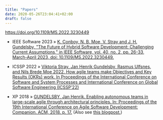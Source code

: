 ```yaml
---
title: "Papers"
date: 2020-05-26T23:04:41+02:00
draft: false
---
```

https://doi.org/10.1109/MS.2022.3230449

*   <span>IEEE Software 2023</span> » [K. Conboy, N. B. Moe, V. Stray and J. H. Gundelsby, "The Future of Hybrid Software Development: Challenging Current Assumptions," in IEEE Software, vol. 40, no. 2, pp. 26-33, March-April 2023, doi: 10.1109/MS.2022.3230449.](https://ieeexplore.ieee.org/document/10043613)

*   <span>ICSSP 2022</span> » [Viktoria Stray, Jan Henrik Gundelsby, Rasmus Ulfsnes, and Nils Brede Moe 2022. How agile teams make Objectives and Key Results (OKRs) work. In Proceedings of the International Conference on Software and System Processes and International Conference on Global Software Engineering (ICSSP’22)](https://www.researchgate.net/profile/Viktoria-Stray/publication/359867764_How_agile_teams_make_Objectives_and_Key_Results_OKRs_work/links/625419afef013420666a6065/How-agile-teams-make-Objectives-and-Key-Results-OKRs-work.pdf)

*   <span>XP 2018</span> » [GUNDELSBY, Jan Henrik. Enabling autonomous teams in large-scale agile through architectural principles. In: Proceedings of the 19th International Conference on Agile Software Development: Companion. ACM, 2018\. p. 17.](https://dl.acm.org/authorize?N698798) (Also see [this blogpost.](https://knowitlabs.no/https-knowitlabs-no-how-architecture-enables-team-autonomy-ac8ae6dc071b))
